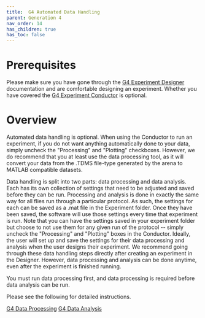 ```yaml
---
title:  G4 Automated Data Handling
parent: Generation 4
nav_order: 14
has_children: true
has_toc: false
---
```


# Prerequisites

Please make sure you have gone through the [G4 Experiment Designer](protocol-designer.md) documentation and are comfortable designing an experiment. Whether you have covered the [G4 Experiment Conductor](experiment-conductor.md) is optional.

# Overview

Automated data handling is optional. When using the Conductor to run an experiment, if you do not want anything automatically done to your data, simply uncheck the "Processing" and "Plotting" checkboxes. However, we do recommend that you at least use the data processing tool, as it will convert your data from the .TDMS file-type generated by the arena to MATLAB compatible datasets.

Data handling is split into two parts: data processing and data analysis. Each has its own collection of settings that need to be adjusted and saved before they can be run. Processing and analysis is done in exactly the same way for all flies run through a particular protocol. As such, the settings for each can be saved as a .mat file in the Experiment folder. Once they have been saved, the software will use those settings every time that experiment is run. Note that you can have the settings saved in your experiment folder but choose to not use them for any given run of the protocol -- simply uncheck the "Processing" and "Plotting" boxes in the Conductor. Ideally, the user will set up and save the settings for their data processing and analysis when the user designs their experiment. We recommend going through these data handling steps directly after creating an experiment in the Designer. However, data processing and analysis can be done anytime, even after the experiment is finished running.

You must run data processing first, and data processing is required before data analysis can be run.

Please see the following for detailed instructions.

[G4 Data Processing](data-handling_processing.md)
[G4 Data Analysis](data-handling_analysis.md)

